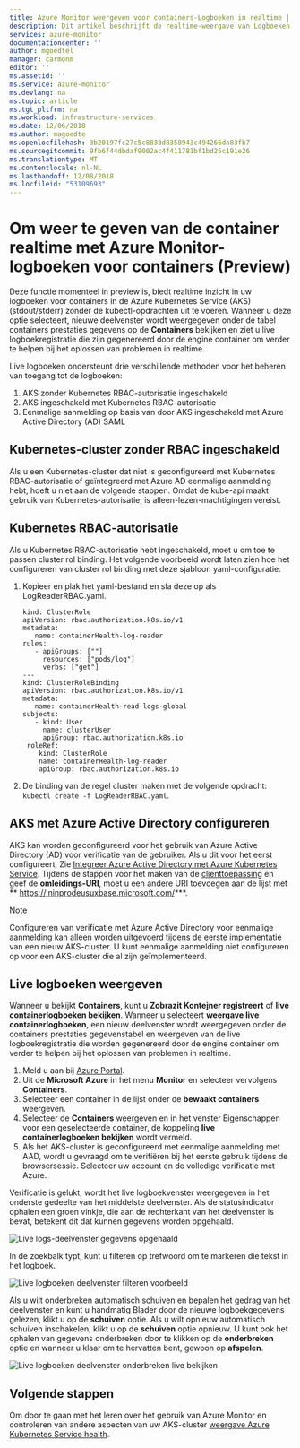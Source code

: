 ```yaml
---
title: Azure Monitor weergeven voor containers-Logboeken in realtime | Microsoft Docs
description: Dit artikel beschrijft de realtime-weergave van Logboeken voor containers (stdout/stderr) zonder kubectl gebruiken met Azure Monitor voor containers.
services: azure-monitor
documentationcenter: ''
author: mgoedtel
manager: carmonm
editor: ''
ms.assetid: ''
ms.service: azure-monitor
ms.devlang: na
ms.topic: article
ms.tgt_pltfrm: na
ms.workload: infrastructure-services
ms.date: 12/06/2018
ms.author: magoedte
ms.openlocfilehash: 3b20197fc27c5c8833d8358943c494266da83fb7
ms.sourcegitcommit: 9fb6f44dbdaf9002ac4f411781bf1bd25c191e26
ms.translationtype: MT
ms.contentlocale: nl-NL
ms.lasthandoff: 12/08/2018
ms.locfileid: "53109693"
---
```

# <a name="how-to-view-container-logs-real-time-with-azure-monitor-for-containers-preview"></a>Om weer te geven van de container realtime met Azure Monitor-logboeken voor containers (Preview)
Deze functie momenteel in preview is, biedt realtime inzicht in uw logboeken voor containers in de Azure Kubernetes Service (AKS) (stdout/stderr) zonder de kubectl-opdrachten uit te voeren. Wanneer u deze optie selecteert, nieuwe deelvenster wordt weergegeven onder de tabel containers prestaties gegevens op de **Containers** bekijken en ziet u live logboekregistratie die zijn gegenereerd door de engine container om verder te helpen bij het oplossen van problemen in realtime.  

Live logboeken ondersteunt drie verschillende methoden voor het beheren van toegang tot de logboeken:

1. AKS zonder Kubernetes RBAC-autorisatie ingeschakeld 
2. AKS ingeschakeld met Kubernetes RBAC-autorisatie
3. Eenmalige aanmelding op basis van door AKS ingeschakeld met Azure Active Directory (AD) SAML 

## <a name="kubernetes-cluster-without-rbac-enabled"></a>Kubernetes-cluster zonder RBAC ingeschakeld
 
Als u een Kubernetes-cluster dat niet is geconfigureerd met Kubernetes RBAC-autorisatie of geïntegreerd met Azure AD eenmalige aanmelding hebt, hoeft u niet aan de volgende stappen. Omdat de kube-api maakt gebruik van Kubernetes-autorisatie, is alleen-lezen-machtigingen vereist.

## <a name="kubernetes-rbac-authorization"></a>Kubernetes RBAC-autorisatie
Als u Kubernetes RBAC-autorisatie hebt ingeschakeld, moet u om toe te passen cluster rol binding. Het volgende voorbeeld wordt laten zien hoe het configureren van cluster rol binding met deze sjabloon yaml-configuratie.   

1. Kopieer en plak het yaml-bestand en sla deze op als LogReaderRBAC.yaml.  

   ```
   kind: ClusterRole 
   apiVersion: rbac.authorization.k8s.io/v1 
   metadata:   
      name: containerHealth-log-reader 
   rules: 
      - apiGroups: [""]   
        resources: ["pods/log"]   
        verbs: ["get"] 
   --- 
   kind: ClusterRoleBinding 
   apiVersion: rbac.authorization.k8s.io/v1 
   metadata:   
      name: containerHealth-read-logs-global 
   subjects:   
      - kind: User     
        name: clusterUser
        apiGroup: rbac.authorization.k8s.io 
    roleRef:   
       kind: ClusterRole
       name: containerHealth-log-reader
       apiGroup: rbac.authorization.k8s.io 
   ```

2. De binding van de regel cluster maken met de volgende opdracht: `kubectl create -f LogReaderRBAC.yaml`. 

## <a name="configure-aks-with-azure-active-directory"></a>AKS met Azure Active Directory configureren
AKS kan worden geconfigureerd voor het gebruik van Azure Active Directory (AD) voor verificatie van de gebruiker. Als u dit voor het eerst configureert, Zie [Integreer Azure Active Directory met Azure Kubernetes Service](../../aks/aad-integration.md). Tijdens de stappen voor het maken van de [clienttoepassing](../../aks/aad-integration.md#create-client-application) en geef de **omleidings-URI**, moet u een andere URI toevoegen aan de lijst met ** https://ininprodeusuxbase.microsoft.com/***.  

>[!NOTE]
>Configureren van verificatie met Azure Active Directory voor eenmalige aanmelding kan alleen worden uitgevoerd tijdens de eerste implementatie van een nieuw AKS-cluster. U kunt eenmalige aanmelding niet configureren op voor een AKS-cluster die al zijn geïmplementeerd.  
> 

## <a name="view-live-logs"></a>Live logboeken weergeven
Wanneer u bekijkt **Containers**, kunt u **Zobrazit Kontejner registreert** of **live containerlogboeken bekijken**.  Wanneer u selecteert **weergave live containerlogboeken**, een nieuw deelvenster wordt weergegeven onder de containers prestaties gegevenstabel en weergeven van de live logboekregistratie die worden gegenereerd door de engine container om verder te helpen bij het oplossen van problemen in realtime.  
1. Meld u aan bij [Azure Portal](https://portal.azure.com). 
2. Uit de **Microsoft Azure** in het menu **Monitor** en selecteer vervolgens **Containers**.  
3. Selecteer een container in de lijst onder de **bewaakt containers** weergeven.  
4. Selecteer de **Containers** weergeven en in het venster Eigenschappen voor een geselecteerde container, de koppeling **live containerlogboeken bekijken** wordt vermeld.  
5. Als het AKS-cluster is geconfigureerd met eenmalige aanmelding met AAD, wordt u gevraagd om te verifiëren bij het eerste gebruik tijdens de browsersessie. Selecteer uw account en de volledige verificatie met Azure.  

Verificatie is gelukt, wordt het live logboekvenster weergegeven in het onderste gedeelte van het middelste deelvenster. Als de statusindicator ophalen een groen vinkje, die aan de rechterkant van het deelvenster is bevat, betekent dit dat kunnen gegevens worden opgehaald.
    
  ![Live logs-deelvenster gegevens opgehaald](./media/container-insights-live-logs/live-logs-pane-01.png)  

In de zoekbalk typt, kunt u filteren op trefwoord om te markeren die tekst in het logboek.   

  ![Live logboeken deelvenster filteren voorbeeld](./media/container-insights-live-logs/live-logs-pane-filter-01.png)

Als u wilt onderbreken automatisch schuiven en bepalen het gedrag van het deelvenster en kunt u handmatig Blader door de nieuwe logboekgegevens gelezen, klikt u op de **schuiven** optie.  Als u wilt opnieuw automatisch schuiven inschakelen, klikt u op de **schuiven** optie opnieuw.  U kunt ook het ophalen van gegevens onderbreken door te klikken op de **onderbreken** optie en wanneer u klaar om te hervatten bent, gewoon op **afspelen**.  

![Live logboeken deelvenster onderbreken live bekijken](./media/container-insights-live-logs/live-logs-pane-pause-01.png)

## <a name="next-steps"></a>Volgende stappen
Om door te gaan met het leren over het gebruik van Azure Monitor en controleren van andere aspecten van uw AKS-cluster [weergave Azure Kubernetes Service health](container-insights-analyze.md).